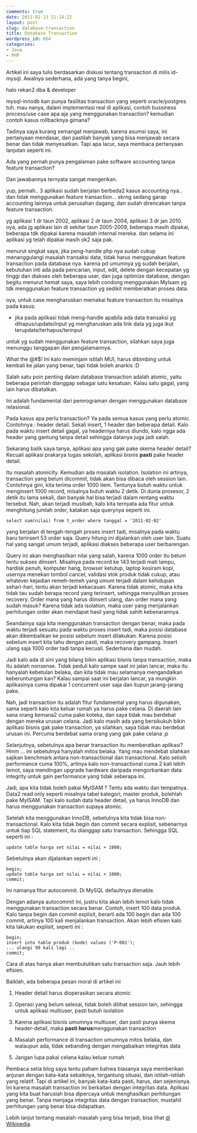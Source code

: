 ```yaml
---
comments: true
date: 2011-02-13 21:14:22
layout: post
slug: database-transaction
title: Database Transaction
wordpress_id: 664
categories:
- Java
- PHP
---
```


Artikel ini saya tulis berdasarkan diskusi tentang transaction di milis id-mysql. Awalnya sederhana, ada yang tanya begini, 



> 

halo rekan2 dba & developer

mysql-innodb kan punya fasilitas transaction yang seperti oracle/postgres tuh.
mau nanya, dalam implementasi real di aplikasi,
contoh bussiness process/use case apa aja yang menggunakan transaction?
kemudian contoh kasus rollbacknya gimana?





Tadinya saya kurang semangat menjawab, karena asumsi saya, ini pertanyaan mendasar, dan pastilah banyak yang bisa menjawab secara benar dan tidak menyesatkan. Tapi apa lacur, saya membaca pertanyaan lanjutan seperti ini. 



> 
Ada yang pernah punya pengalaman pake software accounting tanpa feature 
transaction?




Dan jawabannya ternyata sangat mengerikan.



> 
yup, pernah.. 3 aplikasi sudah berjalan berbeda2 kasus accounting nya..
dan tidak menggunakan feature transaction...
skrng sedang garap accounting lainnya untuk perusahan dagang, dan
sudah direncakan tanpa feature transaction.

yg aplikasi 1 dr taun 2002, aplikasi 2 dr taun 2004, aplikasi 3 dr jan 2010.
oya, ada jg aplikasi lain di sekitar taun 2005-2009, beberapa masih
dipakai, beberapa tdk dipakai karena masalah internal mereka.
dan selama ini aplikasi yg telah dipakai masih ok2 saja pak.

menurut singkat saya, jika peng-handle php nya sudah cukup
menanggulangi masalah transaksi data, tidak harus menggunakan feature
transaction pada database nya.
karena pd umumnya yg sudah berjalan, kebutuhan inti ada pada
pencarian, input, edit, delete dengan kecepatan yg tinggi dan diakses
oleh beberapa user, dan juga optimize database, dengan begitu menurut
hemat saya, saya lebih condong menggunakan MyIsam yg tdk menggunakan
feature transaction yg sedikit memberatkan proses data.

oya, untuk case mengharuskan memakai feature transaction itu misalnya
pada kasus:
- jika pada aplikasi tidak meng-handle apabila ada data transaksi yg
dihapus/update/input yg mengharuskan ada link data yg juga ikut
terupdate/terhapus/terinput

untuk yg sudah menggunakan feature transaction, silahkan saya juga
menunggu tanggapan dan pengalamannya.




What the @#$! 
Ini kalo meminjam istilah MUI, harus dibimbing untuk kembali ke jalan yang benar, tapi tidak boleh anarkis :D



Salah satu poin penting dalam database transaction adalah atomic, yaitu beberapa perintah dianggap sebagai satu kesatuan. 
Kalau satu gagal, yang lain harus dibatalkan. 

Ini adalah fundamental dari pemrograman dengan menggunakan database relasional. 

Pada kasus apa perlu transaction? 
Ya pada semua kasus yang perlu atomic. 
Contohnya : header detail. Sekali insert, 1 header dan beberapa detail. 
Kalo pada waktu insert detail gagal, ya headernya harus diundo, kalo ngga ada header yang gantung tanpa detail sehingga datanya juga jadi salah. 

Sekarang balik saya tanya, aplikasi apa yang gak pake skema header detail? 
Kecuali aplikasi prakarya tugas sekolah, aplikasi bisnis **pasti** pake header detail. 

Itu masalah atomicity. Kemudian ada masalah isolation.
Isolation ini artinya, transaction yang belum dicommit, tidak akan bisa dibaca oleh session lain. 
Contohnya gini, kita terima order 1000 item. 
Tentunya butuh waktu untuk menginsert 1000 record, misalnya butuh waktu 2 detik. 
Di dunia prosesor, 2 detik itu lama sekali, dan banyak hal bisa terjadi dalam rentang waktu tersebut. 
Nah, akan terjadi musibah, kalo kita ternyata ada fitur untuk menghitung jumlah order, katakan saja querynya seperti ini. 


    
    
    select sum(nilai) from t_order where tanggal = '2011-02-02'
    



yang berjalan di tengah-tengah proses insert tadi, misalnya pada waktu baru terinsert 53 order saja. Query hitung ini dijalankan oleh user lain. Suatu hal yang sangat umum terjadi, aplikasi diakses beberapa user berbarengan.

Query ini akan menghasilkan nilai yang salah, karena 1000 order itu belum tentu sukses diinsert. 
Misalnya pada record ke 143 terjadi mati lampu, hardisk penuh, komputer hang, browser ketutup, laptop kesiram kopi, usernya menekan tombol cancel, validasi stok produk tidak cukup, atau whatever kejadian remeh-temeh yang umum terjadi dalam kehidupan sehari-hari, tentu akan terjadi kekacauan. 
Karena tidak atomic, maka kita tidak tau sudah berapa record yang terinsert, sehingga menyulitkan proses recovery. Order mana yang harus diinsert ulang, dan order mana yang sudah masuk?
Karena tidak ada isolation, maka user yang menjalankan perhitungan order akan mendapat hasil yang tidak sahih kebenarannya. 

Seandainya saja kita menggunakan transaction dengan benar, maka pada waktu terjadi sesuatu pada waktu proses insert tadi, maka posisi database akan dikembalikan ke posisi sebelum insert dilakukan. Karena posisi sebelum insert kita tahu dengan pasti, maka recovery gampang. 
Insert ulang saja 1000 order tadi tanpa kecuali. Sederhana dan mudah. 

Jadi kalo ada di sini yang bilang bikin aplikasi bisnis tanpa transaction, maka itu adalah nonsense. 
Tidak peduli kalo sampe saat ini jalan lancar, maka itu hanyalah kebetulan belaka, dan kita tidak mau selamanya mengandalkan keberuntungan kan?
Kalau sampai saat ini berjalan lancar, ya mungkin aplikasinya cuma dipakai 1 concurrent user saja dan itupun jarang-jarang pake. 

Nah, jadi transaction itu adalah fitur fundamental yang harus digunakan, sama seperti kalo kita keluar rumah ya harus pake celana. 
Di daerah lain sana orang kemana2 cuma pake koteka, dan saya tidak mau berdebat dengan mereka urusan celana. 
Jadi kalo masih ada yang bersikukuh bikin aplikasi bisnis gak pake transaction, ya silahkan, saya tidak mau berdebat urusan ini. 
Percuma berdebat sama orang yang gak pake celana ;p

Selanjutnya, sebetulnya apa benar transaction itu memberatkan aplikasi?
Hmm ... ini sebetulnya hanyalah mitos belaka. 
Yang mau mendebat silahkan sajikan benchmark antara non-transactional dan transactional. 
Kalo selisih performance cuma 100%, artinya kalo non-transactional cuma 2 kali lebih lemot, saya mendingan upgrade hardware daripada mengorbankan data integrity untuk gain performance yang tidak seberapa ini. 

Jadi, apa kita tidak boleh pakai MyISAM ? 
Tentu ada waktu dan tempatnya. 
Data2 read only seperti misalnya tabel kategori, master produk, bolehlah pake MyISAM. 
Tapi kalo sudah data header detail, ya harus InnoDB dan harus menggunakan transaction supaya atomic. 

Setelah kita menggunakan InnoDB, sebetulnya kita tidak bisa non-transactional. 
Kalo kita tidak begin dan commit secara explisit, sebenarnya untuk tiap SQL statement, itu dianggap satu transaction. 
Sehingga SQL seperti ini : 


    
    
    update table harga set nilai = nilai + 1000;
    



Sebetulnya akan dijalankan seperti ini ; 


    
    
    begin;
    update table harga set nilai = nilai + 1000;
    commit;
    



Ini namanya fitur autocommit. Di MySQL defaultnya dienable. 

Dengan adanya autocommit ini, justru kita akan lebih lemot kalo tidak menggunakan transaction secara benar. 
Contoh, insert 100 data produk. 
Kalo tanpa begin dan commit explisit, berarti ada 100 begin dan ada 100 commit, artinya 100 kali menjalankan transaction. 
Akan lebih efisien kalo kita lakukan explisit, seperti ini :

    
    
    begin; 
    insert into table produk (kode) values ('P-001');
    ... ulangi 99 kali lagi ..
    commit; 
    


Cara di atas hanya akan membutuhkan satu transaction saja. 
Jauh lebih efisien. 

Baiklah, ada beberapa pesan moral di artikel ini 




  1. Header detail harus dioperasikan secara atomic


  2. Operasi yang belum selesai, tidak boleh dilihat session lain, sehingga untuk aplikasi multiuser, pasti butuh isolation


  3. Karena aplikasi bisnis umumnya multiuser, dan pasti punya skema header-detail, maka **pasti harus**menggunakan transaction


  4. Masalah performance di transaction umumnya mitos belaka, dan walaupun ada, tidak sebanding dengan mengabaikan integritas data


  5. Jangan lupa pakai celana kalau keluar rumah



Pembaca setia blog saya tentu paham bahwa biasanya saya memberikan anjuran dengan kata-kata sebaiknya, tergantung situasi, dan istilah-istilah yang relatif. Tapi di artikel ini, banyak kata-kata pasti, harus, dan sejenisnya. Ini karena masalah transaction ini berkaitan dengan integritas data. Aplikasi yang kita buat haruslah bisa dipercaya untuk menghasilkan perhitungan yang benar. Tanpa menjaga integritas data dengan transaction, mustahil perhitungan yang benar bisa didapatkan. 

Lebih lanjut tentang masalah-masalah yang bisa terjadi, bisa lihat [di Wikipedia](http://en.wikipedia.org/wiki/Database_transaction). 

